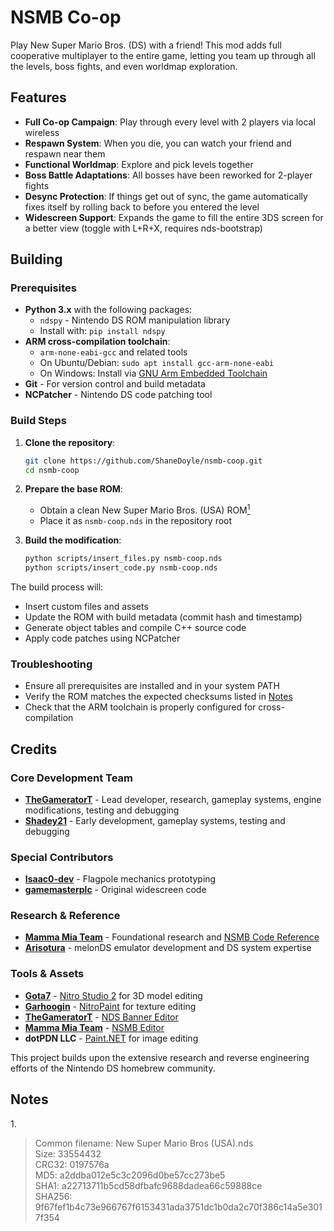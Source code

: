 # NSMB Co-op

Play New Super Mario Bros. (DS) with a friend! This mod adds full cooperative multiplayer to the entire game, letting you team up through all the levels, boss fights, and even worldmap exploration.

## Features
- **Full Co-op Campaign**: Play through every level with 2 players via local wireless
- **Respawn System**: When you die, you can watch your friend and respawn near them
- **Functional Worldmap**: Explore and pick levels together
- **Boss Battle Adaptations**: All bosses have been reworked for 2-player fights
- **Desync Protection**: If things get out of sync, the game automatically fixes itself by rolling back to before you entered the level
- **Widescreen Support**: Expands the game to fill the entire 3DS screen for a better view (toggle with L+R+X, requires nds-bootstrap)

## Building

### Prerequisites
- **Python 3.x** with the following packages:
  - `ndspy` - Nintendo DS ROM manipulation library
  - Install with: `pip install ndspy`
- **ARM cross-compilation toolchain**:
  - `arm-none-eabi-gcc` and related tools
  - On Ubuntu/Debian: `sudo apt install gcc-arm-none-eabi`
  - On Windows: Install via [GNU Arm Embedded Toolchain](https://developer.arm.com/tools-and-software/open-source-software/developer-tools/gnu-toolchain/gnu-rm)
- **Git** - For version control and build metadata
- **NCPatcher** - Nintendo DS code patching tool

### Build Steps
1. **Clone the repository**:
   ```bash
   git clone https://github.com/ShaneDoyle/nsmb-coop.git
   cd nsmb-coop
   ```

2. **Prepare the base ROM**:
   - Obtain a clean New Super Mario Bros. (USA) ROM[<sup>1</sup>](#notes)
   - Place it as `nsmb-coop.nds` in the repository root

3. **Build the modification**:
   ```bash
   python scripts/insert_files.py nsmb-coop.nds
   python scripts/insert_code.py nsmb-coop.nds
   ```

The build process will:
- Insert custom files and assets
- Update the ROM with build metadata (commit hash and timestamp)
- Generate object tables and compile C++ source code
- Apply code patches using NCPatcher

### Troubleshooting
- Ensure all prerequisites are installed and in your system PATH
- Verify the ROM matches the expected checksums listed in [Notes](#notes)
- Check that the ARM toolchain is properly configured for cross-compilation

## Credits

### Core Development Team
- **[TheGameratorT](https://github.com/TheGameratorT)** - Lead developer, research, gameplay systems, engine modifications, testing and debugging
- **[Shadey21](https://github.com/ShaneDoyle)** - Early development, gameplay systems, testing and debugging

### Special Contributors
- **[Isaac0-dev](https://github.com/Isaac0-dev)** - Flagpole mechanics prototyping
- **[gamemasterplc](https://github.com/gamemasterplc)** - Original widescreen code

### Research & Reference
- **[Mamma Mia Team](https://github.com/MammaMiaTeam)** - Foundational research and [NSMB Code Reference](https://github.com/MammaMiaTeam/NSMB-Code-Reference)
- **[Arisotura](https://github.com/Arisotura)** - melonDS emulator development and DS system expertise

### Tools & Assets
- **[Gota7](https://github.com/Gota7)** - [Nitro Studio 2](https://github.com/Gota7/NitroStudio2) for 3D model editing
- **[Garhoogin](https://github.com/Garhoogin)** - [NitroPaint](https://github.com/Garhoogin/NitroPaint) for texture editing
- **[TheGameratorT](https://github.com/TheGameratorT)** - [NDS Banner Editor](https://github.com/TheGameratorT/NDS_Banner_Editor)
- **[Mamma Mia Team](https://github.com/MammaMiaTeam)** - [NSMB Editor](https://github.com/MammaMiaTeam/NSMB-Editor)
- **dotPDN LLC** - [Paint.NET](https://www.getpaint.net/) for image editing

This project builds upon the extensive research and reverse engineering efforts of the Nintendo DS homebrew community.

## Notes
1\.  
> Common filename: New Super Mario Bros (USA).nds  
> Size: 33554432  
> CRC32: 0197576a  
> MD5: a2ddba012e5c3c2096d0be57cc273be5  
> SHA1: a22713711b5cd58dfbafc9688dadea66c59888ce  
> SHA256: 9f67fef1b4c73e966767f6153431ada3751dc1b0da2c70f386c14a5e3017f354
